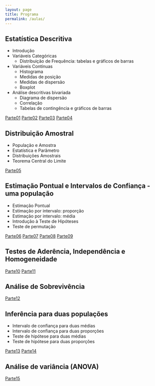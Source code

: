 ```yaml
---
layout: page
title: Programa
permalink: /aulas/
---
```




## Estatística Descritiva

* Introdução
* Variáveis Categóricas
  + Distribuição de Frequência: tabelas e gráficos de barras
* Variáveis Contínuas
  + Histograma
  + Medidas de posição
  + Medidas de dispersão
  + Boxplot
* Análise descritivas bivariada
  + Diagrama de dispersão
  + Correlação
  + Tabelas de contingência e gráficos de barras

[Parte01](slides/parte01/parte01.html)
[Parte02](slides/parte02/parte02.html)
[Parte03](slides/parte03/parte03.html)
[Parte04](slides/parte04/parte04.html)


## Distribuição Amostral
* População e Amostra
* Estatística e Parâmetro
* Distribuições Amostrais
* Teorema Central do Limite

[Parte05](slides/parte05/parte05.html)


## Estimação Pontual e Intervalos de Confiança - uma população
* Estimação Pontual
* Estimação por intervalo: proporção
* Estimação por intervalo: média
* Introdução à Teste de Hipóteses
* Teste de permutação

[Parte06](slides/parte06/parte06.html)
[Parte07](slides/parte07/parte07.html)
[Parte08](slides/parte08/parte08.html)
[Parte09](slides/parte09/parte09.html)



## Testes de Aderência, Independência e Homogeneidade

[Parte10](slides/parte10/parte10.html)
[Parte11](slides/parte11/parte11.html)

## Análise de Sobrevivência

[Parte12](slides/parte12/parte12.html)


## Inferência para duas populações
* Intervalo de confiança para duas médias
* Intervalo de confiança para duas proporções
* Teste de hipótese para duas médias
* Teste de hipótese para duas proporções

[Parte13](slides/parte13/parte13.html)
[Parte14](slides/parte14/parte14.html)


## Análise de variância (ANOVA)

[Parte15](slides/parte15/parte15.html)
